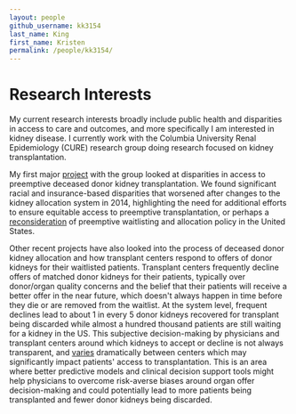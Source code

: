 ```yaml
---
layout: people
github_username: kk3154
last_name: King
first_name: Kristen
permalink: /people/kk3154/
---
```


# Research Interests

My current research interests broadly include public health and disparities in access to care and outcomes, and more specifically I am interested in kidney disease. I currently work with the Columbia University Renal Epidemiology (CURE) research group doing research focused on kidney transplantation.

My first major [project](https://cjasn.asnjournals.org/content/14/10/1500.long) with the group looked at disparities in access to preemptive deceased donor kidney transplantation. We found significant racial and insurance-based disparities that worsened after changes to the kidney allocation system in 2014, highlighting the need for additional efforts to ensure equitable access to preemptive transplantation, or perhaps a [reconsideration](https://onlinelibrary.wiley.com/doi/10.1111/ajt.16392) of preemptive waitlisting and allocation policy in the United States.

Other recent projects have also looked into the process of deceased donor kidney allocation and how transplant centers respond to offers of donor kidneys for their waitlisted patients. Transplant centers frequently decline offers of matched donor kidneys for their patients, typically over donor/organ quality concerns and the belief that their patients will receive a better offer in the near future, which doesn't always happen in time before they die or are removed from the waitlist. At the system level, frequent declines lead to about 1 in every 5 donor kidneys recovered for transplant being discarded while almost a hundred thousand patients are still waiting for a kidney in the US. This subjective decision-making by physicians and transplant centers around which kidneys to accept or decline is not always transparent, and [varies](https://jasn.asnjournals.org/content/early/2020/10/09/ASN.2020030335.long) dramatically between centers which may significantly impact patients' access to transplantation. This is an area where better predictive models and clinical decision support tools might help physicians to overcome risk-averse biases around organ offer decision-making and could potentially lead to more patients being transplanted and fewer donor kidneys being discarded.